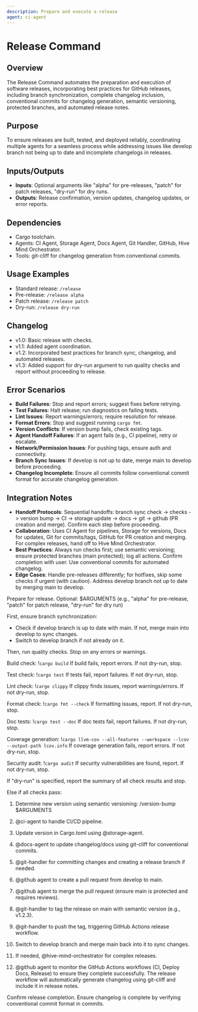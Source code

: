 ```yaml
---
description: Prepare and execute a release
agent: ci-agent
---
```


# Release Command

## Overview
The Release Command automates the preparation and execution of software releases, incorporating best practices for GitHub releases, including branch synchronization, complete changelog inclusion, conventional commits for changelog generation, semantic versioning, protected branches, and automated release notes.

## Purpose
To ensure releases are built, tested, and deployed reliably, coordinating multiple agents for a seamless process while addressing issues like develop branch not being up to date and incomplete changelogs in releases.

## Inputs/Outputs
- **Inputs**: Optional arguments like "alpha" for pre-releases, "patch" for patch releases, "dry-run" for dry runs.
- **Outputs**: Release confirmation, version updates, changelog updates, or error reports.

## Dependencies
- Cargo toolchain.
- Agents: CI Agent, Storage Agent, Docs Agent, Git Handler, GitHub, Hive Mind Orchestrator.
- Tools: git-cliff for changelog generation from conventional commits.

## Usage Examples
- Standard release: `/release`
- Pre-release: `/release alpha`
- Patch release: `/release patch`
- Dry-run: `/release dry-run`

## Changelog
- v1.0: Basic release with checks.
- v1.1: Added agent coordination.
- v1.2: Incorporated best practices for branch sync, changelog, and automated releases.
- v1.3: Added support for dry-run argument to run quality checks and report without proceeding to release.

## Error Scenarios
- **Build Failures**: Stop and report errors; suggest fixes before retrying.
- **Test Failures**: Halt release; run diagnostics on failing tests.
- **Lint Issues**: Report warnings/errors; require resolution for release.
- **Format Errors**: Stop and suggest running `cargo fmt`.
- **Version Conflicts**: If version bump fails, check existing tags.
- **Agent Handoff Failures**: If an agent fails (e.g., CI pipeline), retry or escalate.
- **Network/Permission Issues**: For pushing tags, ensure auth and connectivity.
- **Branch Sync Issues**: If develop is not up to date, merge main to develop before proceeding.
- **Changelog Incomplete**: Ensure all commits follow conventional commit format for accurate changelog generation.

## Integration Notes
- **Handoff Protocols**: Sequential handoffs: branch sync check -> checks -> version bump -> CI -> storage update -> docs -> git -> github (PR creation and merge). Confirm each step before proceeding.
- **Collaboration**: Uses CI Agent for pipelines, Storage for versions, Docs for updates, Git for commits/tags, GitHub for PR creation and merging. For complex releases, hand off to Hive Mind Orchestrator.
- **Best Practices**: Always run checks first; use semantic versioning; ensure protected branches (main protected); log all actions. Confirm completion with user. Use conventional commits for automated changelog.
- **Edge Cases**: Handle pre-releases differently; for hotfixes, skip some checks if urgent (with caution). Address develop branch not up to date by merging main to develop.

Prepare for release. Optional: $ARGUMENTS (e.g., "alpha" for pre-release, "patch" for patch release, "dry-run" for dry run)

First, ensure branch synchronization:
- Check if develop branch is up to date with main. If not, merge main into develop to sync changes.
- Switch to develop branch if not already on it.

Then, run quality checks. Stop on any errors or warnings.

Build check: !`cargo build`
If build fails, report errors. If not dry-run, stop.

Test check: !`cargo test`
If tests fail, report failures. If not dry-run, stop.

Lint check: !`cargo clippy`
If clippy finds issues, report warnings/errors. If not dry-run, stop.

Format check: !`cargo fmt --check`
If formatting issues, report. If not dry-run, stop.

Doc tests: !`cargo test --doc`
If doc tests fail, report failures. If not dry-run, stop.

Coverage generation: !`cargo llvm-cov --all-features --workspace --lcov --output-path lcov.info`
If coverage generation fails, report errors. If not dry-run, stop.

Security audit: !`cargo audit`
If security vulnerabilities are found, report. If not dry-run, stop.

If "dry-run" is specified, report the summary of all check results and stop.

Else if all checks pass:
1. Determine new version using semantic versioning: /version-bump $ARGUMENTS
2. @ci-agent to handle CI/CD pipeline.
3. Update version in Cargo.toml using @storage-agent.
4. @docs-agent to update changelog/docs using git-cliff for conventional commits.
5. @git-handler for committing changes and creating a release branch if needed.
6. @github agent to create a pull request from develop to main.
7. @github agent to merge the pull request (ensure main is protected and requires reviews).
8. @git-handler to tag the release on main with semantic version (e.g., v1.2.3).
9. @git-handler to push the tag, triggering GitHub Actions release workflow.
10. Switch to develop branch and merge main back into it to sync changes.
11. If needed, @hive-mind-orchestrator for complex releases.

12. @github agent to monitor the GitHub Actions workflows (CI, Deploy Docs, Release) to ensure they complete successfully. The release workflow will automatically generate changelog using git-cliff and include it in release notes.

Confirm release completion. Ensure changelog is complete by verifying conventional commit format in commits.